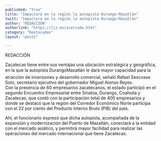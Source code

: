 ```yaml
---
published: "true"
title: "Impactará en la región la autopista Durango-Mazatlán"
twitt: "Impactará en la región la autopista Durango-Mazatlán"
author: "REDACCION"
authorlink: "https://ljz.mx/acercade.html"
category: "Destacadas"
layout: "posts"

---
```


REDACCIÓN



Zacatecas tiene entre sus ventajas una ubicación estratégica y geográfica, en la que la autopista DurangoMazatlán le dará mayor capacidad para la atracción de inversiones y desarrollo comercial, señaló Rafael Sescosse Soto, secretario ejecutivo del gobernador Miguel Alonso Reyes.  
  Con la presencia de 60 empresarios zacatecanos, el estado participó en el segundo Encuentro Empresarial entre Sinaloa, Durango, Coahuila y Zacatecas, que contó con la participación total de 400 empresarios y donde se destacó que la región del Corredor Económico Norte participa con el 22 por ciento del Producto Interno Bruto (PIB) del país.



  Ahí, el funcionario expresó que dicha autopista, acompañada de la expansión y modernización del Puerto de Mazatlán, conectará a la entidad con el mercado asiático, y permitirá mayor facilidad para realizar las operaciones del mercado internacional que tiene Zacatecas.

